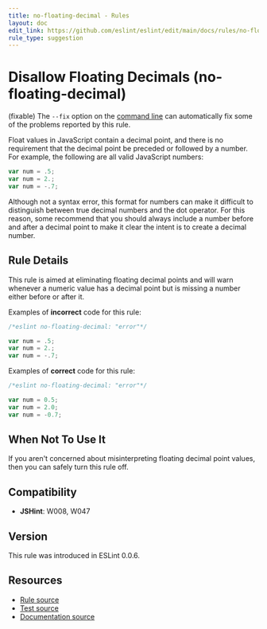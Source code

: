 ```yaml
---
title: no-floating-decimal - Rules
layout: doc
edit_link: https://github.com/eslint/eslint/edit/main/docs/rules/no-floating-decimal.md
rule_type: suggestion
---
```

<!-- Note: No pull requests accepted for this file. See README.md in the root directory for details. -->

# Disallow Floating Decimals (no-floating-decimal)

(fixable) The `--fix` option on the [command line](../user-guide/command-line-interface#fixing-problems) can automatically fix some of the problems reported by this rule.

Float values in JavaScript contain a decimal point, and there is no requirement that the decimal point be preceded or followed by a number. For example, the following are all valid JavaScript numbers:

```js
var num = .5;
var num = 2.;
var num = -.7;
```

Although not a syntax error, this format for numbers can make it difficult to distinguish between true decimal numbers and the dot operator. For this reason, some recommend that you should always include a number before and after a decimal point to make it clear the intent is to create a decimal number.

## Rule Details

This rule is aimed at eliminating floating decimal points and will warn whenever a numeric value has a decimal point but is missing a number either before or after it.

Examples of **incorrect** code for this rule:

```js
/*eslint no-floating-decimal: "error"*/

var num = .5;
var num = 2.;
var num = -.7;
```

Examples of **correct** code for this rule:

```js
/*eslint no-floating-decimal: "error"*/

var num = 0.5;
var num = 2.0;
var num = -0.7;
```

## When Not To Use It

If you aren't concerned about misinterpreting floating decimal point values, then you can safely turn this rule off.

## Compatibility

* **JSHint**: W008, W047

## Version

This rule was introduced in ESLint 0.0.6.

## Resources

* [Rule source](https://github.com/eslint/eslint/tree/HEAD/lib/rules/no-floating-decimal.js)
* [Test source](https://github.com/eslint/eslint/tree/HEAD/tests/lib/rules/no-floating-decimal.js)
* [Documentation source](https://github.com/eslint/eslint/tree/HEAD/docs/rules/no-floating-decimal.md)
